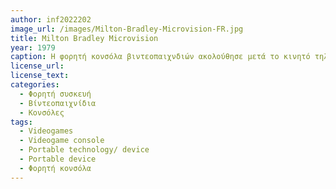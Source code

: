 ```yaml
---
author: inf2022202
image_url: /images/Milton-Bradley-Microvision-FR.jpg
title: Milton Bradley Microvision
year: 1979
caption: Η φορητή κονσόλα βιντεοπαιχνδιών ακολούθησε μετά το κινητό τηλέφωνο(1973) και από τότε, η εύκολη μεταφορά της και η ψυχαγωγία που προσφαίρει στους χρήστες της είναι αναμφισβήτητη. H πρώτη φορητή κονσόλα ήταν η Milton Bradley Microvision το 1979. Σε αντίθεση με επόμενα μοντέλα που ποέκυψαν αργότερα, δεν υπήρχε CPU και κάθε παιχνίδι είχε τον δικό του επεξεργαστή στο σημείο του σκληρού δίσκου που μπορούσε να αφαιρεθεί.
license_url:
license_text:
categories:
  - Φορητή συσκευή
  - Βίντεοπαιχνίδια
  - Κονσόλες
tags:
  - Videogames
  - Videogame console
  - Portable technology/ device
  - Portable device
  - Φορητή κονσόλα
---
```

